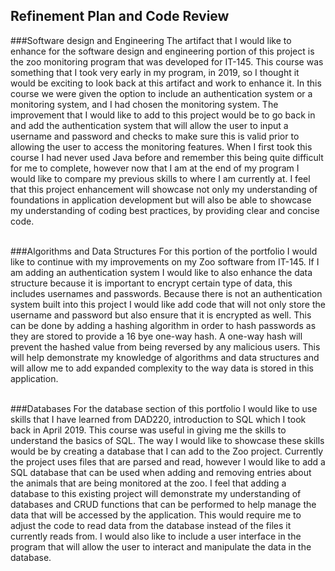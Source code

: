 ## Refinement Plan and Code Review

###Software design and Engineering
The artifact that I would like to enhance for the software design and engineering portion of this project is the zoo monitoring program that was developed for IT-145. This course was something that I took very early in my program, in 2019, so I thought it would be exciting to look back at this artifact and work to enhance it. In this course we were given the option to include an authentication system or a monitoring system, and I had chosen the monitoring system. The improvement that I would like to add to this project would be to go back in and add the authentication system that will allow the user to input a username and password and checks to make sure this is valid prior to allowing the user to access the monitoring features. When I first took this course I had never used Java before and remember this being quite difficult for me to complete, however now that I am at the end of my program I would like to compare my previous skills to where I am currently at. I feel that this project enhancement will showcase not only my understanding of foundations in application development but will also be able to showcase my understanding of coding best practices, by providing clear and concise code. <br><br>

###Algorithms and Data Structures
For this portion of the portfolio I would like to continue with my improvements on my Zoo software from IT-145. If I am adding an authentication system I would like to also enhance the data structure because it is important to encrypt certain type of data, this includes usernames and passwords. Because there is not an authentication system built into this project I would like add code that will not only store the username and password but also ensure that it is encrypted as well. This can be done by adding a hashing algorithm in order to hash passwords as they are stored to provide a 16 bye one-way hash. A one-way hash will prevent the hashed value from being reversed by any malicious users. This will help demonstrate my knowledge of algorithms and data structures and will allow me to add expanded complexity to the way data is stored in this application. <br><br>

###Databases
For the database section of this portfolio I would like to use skills that I have learned from DAD220, introduction to SQL which I took back in April 2019. This course was useful in giving me the skills to understand the basics of SQL. The way I would like to showcase these skills would be by creating a database that I can add to the Zoo project. Currently the project uses files that are parsed and read, however I would like to add a SQL database that can be used when adding and removing entries about the animals that are being monitored at the zoo. I feel that adding a database to this existing project will demonstrate my understanding of databases and CRUD functions that can be performed to help manage the data that will be accessed by the application. This would require me to adjust the code to read data from the database instead of the files it currently reads from. I would also like to include a user interface in the program that will allow the user to interact and manipulate the data in the database. <br><br><br><br>
